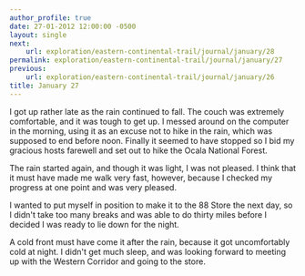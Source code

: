 ```yaml
---
author_profile: true
date: 27-01-2012 12:00:00 -0500
layout: single
next:
    url: exploration/eastern-continental-trail/journal/january/28
permalink: exploration/eastern-continental-trail/journal/january/27
previous:
    url: exploration/eastern-continental-trail/journal/january/26
title: January 27
---
```

I got up rather late as the rain continued to fall. The couch was extremely comfortable, and it was tough to get up. I messed around on the computer in the morning, using it as an excuse not to hike in the rain, which was supposed to end before noon. Finally it seemed to have stopped so I bid my gracious hosts farewell and set out to hike the Ocala National Forest.

The rain started again, and though it was light, I was not pleased. I think that it must have made me walk very fast, however, because I checked my progress at one point and was very pleased.

I wanted to put myself in position to make it to the 88 Store the next day, so I didn't take too many breaks and was able to do thirty miles before I decided I was ready to lie down for the night.

A cold front must have come it after the rain, because it got uncomfortably cold at night. I didn't get much sleep, and was looking forward to meeting up with the Western Corridor and going to the store.
